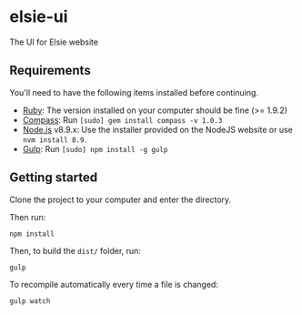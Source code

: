# elsie-ui
The UI for Elsie website

## Requirements

You'll need to have the following items installed before continuing.

  * [Ruby](http://ruby-lang.org): The version installed on your computer should be fine (>= 1.9.2)
  * [Compass](http://compass-style.org): Run `[sudo] gem install compass -v 1.0.3`
  * [Node.js](http://nodejs.org) v8.9.x: Use the installer provided on the NodeJS website or use `nvm install 8.9`.
  * [Gulp](https://gulpjs.com/): Run `[sudo] npm install -g gulp`

  ## Getting started

Clone the project to your computer and enter the directory.

Then run:
```
npm install
```

Then, to build the `dist/` folder, run:

```
gulp
```

To recompile automatically every time a file is changed:

```
gulp watch
```
